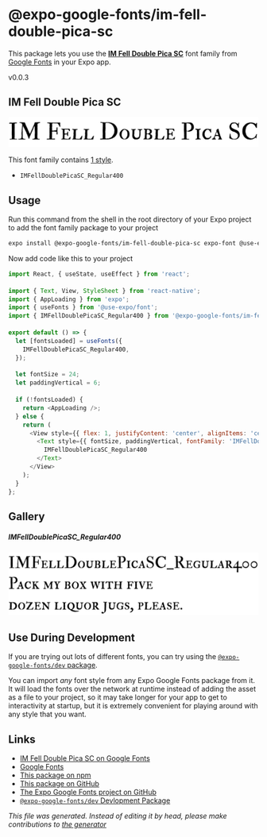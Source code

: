 # @expo-google-fonts/im-fell-double-pica-sc

This package lets you use the [**IM Fell Double Pica SC**](https://fonts.google.com/specimen/IM+Fell+Double+Pica+SC) font family from [Google Fonts](https://fonts.google.com/) in your Expo app.

v0.0.3

## IM Fell Double Pica SC

![IM Fell Double Pica SC](./font-family.png)

This font family contains [1 style](#gallery).

- `IMFellDoublePicaSC_Regular400`

## Usage

Run this command from the shell in the root directory of your Expo project to add the font family package to your project
```sh
expo install @expo-google-fonts/im-fell-double-pica-sc expo-font @use-expo/font
```

Now add code like this to your project
```js
import React, { useState, useEffect } from 'react';

import { Text, View, StyleSheet } from 'react-native';
import { AppLoading } from 'expo';
import { useFonts } from '@use-expo/font';
import { IMFellDoublePicaSC_Regular400 } from '@expo-google-fonts/im-fell-double-pica-sc';

export default () => {
  let [fontsLoaded] = useFonts({
    IMFellDoublePicaSC_Regular400,
  });

  let fontSize = 24;
  let paddingVertical = 6;

  if (!fontsLoaded) {
    return <AppLoading />;
  } else {
    return (
      <View style={{ flex: 1, justifyContent: 'center', alignItems: 'center' }}>
        <Text style={{ fontSize, paddingVertical, fontFamily: 'IMFellDoublePicaSC_Regular400' }}>
          IMFellDoublePicaSC_Regular400
        </Text>
      </View>
    );
  }
};

```

## Gallery

##### IMFellDoublePicaSC_Regular400
![IMFellDoublePicaSC_Regular400](./f63ae624a66cf32943ef34cf81b7d800305ce516f8396bd0b01895abf588d8d6.ttf.png)


## Use During Development

If you are trying out lots of different fonts, you can try using the [`@expo-google-fonts/dev` package](https://github.com/expo/google-fonts/tree/master/font-packages/dev#readme).

You can import *any* font style from any Expo Google Fonts package from it. It will load the fonts
over the network at runtime instead of adding the asset as a file to your project, so it may take longer
for your app to get to interactivity at startup, but it is extremely convenient
for playing around with any style that you want.

## Links

- [IM Fell Double Pica SC on Google Fonts](https://fonts.google.com/specimen/IM+Fell+Double+Pica+SC)
- [Google Fonts](https://fonts.google.com/)
- [This package on npm](https://www.npmjs.com/package/@expo-google-fonts/im-fell-double-pica-sc)
- [This package on GitHub](https://github.com/expo/google-fonts/tree/master/font-packages/im-fell-double-pica-sc)
- [The Expo Google Fonts project on GitHub](https://github.com/expo/google-fonts)
- [`@expo-google-fonts/dev` Devlopment Package](https://github.com/expo/google-fonts/tree/master/font-packages/dev)


*This file was generated. Instead of editing it by head, please make contributions to [the generator](https://github.com/expo/google-fonts/tree/master/packages/generator)*
